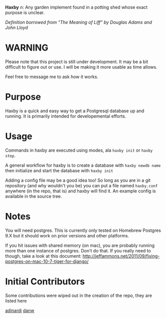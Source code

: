 **Haxby** _n_: Any garden implement found in a potting shed whose exact 
purpose is unclear.

_Definition borrowed from "The Meaning of Liff" by Douglas Adams and 
John Lloyd_

# WARNING
Please note that this project is still under development. It may be a bit
difficult to figure out or use. I will be making it more usable as time allows.

Feel free to message me to ask how it works.

# Purpose
Haxby is a quick and easy way to get a Postgresql database up and running. It
is primarily intended for developemental efforts.

# Usage
Commands in haxby are executed using modes, ala `haxby init` or `haxby stop`.

A general workflow for haxby is to create a database with `haxby newdb name`
then initialize and start the database with `haxby init`

Adding a config file may be a good idea too! So long as you are in a git
repository (and why wouldn't you be) you can put a file named `haxby.conf`
anywhere (in the repo, that is) and haxby will find it. An example config is
available in the source tree.

# Notes
You will need postgres. This is currently only tested on Homebrew Postgres 9.X
but it should work on prior versions and other platforms.

If you hit issues with shared memory (on mac), you are probably running more
than one instance of postgres. Don't do that. If you really need to though,
take a look at this document: http://jeffammons.net/2011/09/fixing-postgres-on-mac-10-7-tiger-for-django/

# Initial Contributors
Some contributions were wiped out in the creation of the repo, they are listed
here

[adinardi](https://github.com/adinardi)
[danw](https://github.com/danw)
